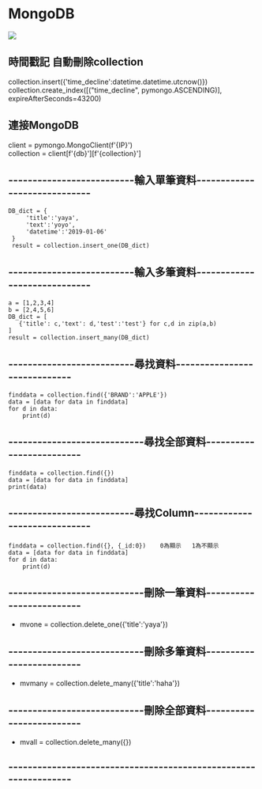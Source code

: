 # MongoDB
<img  src="https://upload.wikimedia.org/wikipedia/commons/thumb/0/00/Mongodb.png/1200px-Mongodb.png"></img>
## 時間戳記  自動刪除collection  

collection.insert({'time_decline':datetime.datetime.utcnow()})  
collection.create_index([("time_decline", pymongo.ASCENDING)], expireAfterSeconds=43200)   
  

## 連接MongoDB   
client = pymongo.MongoClient(f'{IP}')  
collection = client[f'{db}'][f'{collection}']  

## --------------------------輸入單筆資料-----------------------------
```
DB_dict = {
     'title':'yaya',
     'text':'yoyo',
     'datetime':'2019-01-06'
 }
 result = collection.insert_one(DB_dict)
```
## --------------------------輸入多筆資料-----------------------------
```
a = [1,2,3,4]
b = [2,4,5,6]
DB_dict = [
   {'title': c,'text': d,'test':'test'} for c,d in zip(a,b)
]
result = collection.insert_many(DB_dict)
```

## --------------------------尋找資料-----------------------------
```
finddata = collection.find({'BRAND':'APPLE'})
data = [data for data in finddata]
for d in data:
    print(d)
```

## ----------------------------尋找全部資料-------------------------
```
finddata = collection.find({})
data = [data for data in finddata]
print(data)
```

## --------------------------尋找Column-----------------------------
```
finddata = collection.find({}, {_id:0})    0為顯示   1為不顯示
data = [data for data in finddata]
for d in data:
    print(d)
```

## ----------------------------刪除一筆資料-------------------------
- mvone = collection.delete_one({'title':'yaya'})
## ----------------------------刪除多筆資料-------------------------
- mvmany = collection.delete_many({'title':'haha'})
## ----------------------------刪除全部資料-------------------------
- mvall = collection.delete_many({})
## ----------------------------------------------------------------
